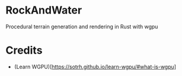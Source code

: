 # RockAndWater
Procedural terrain generation and rendering in Rust with wgpu

# Credits
* (Learn WGPU)[https://sotrh.github.io/learn-wgpu/#what-is-wgpu]